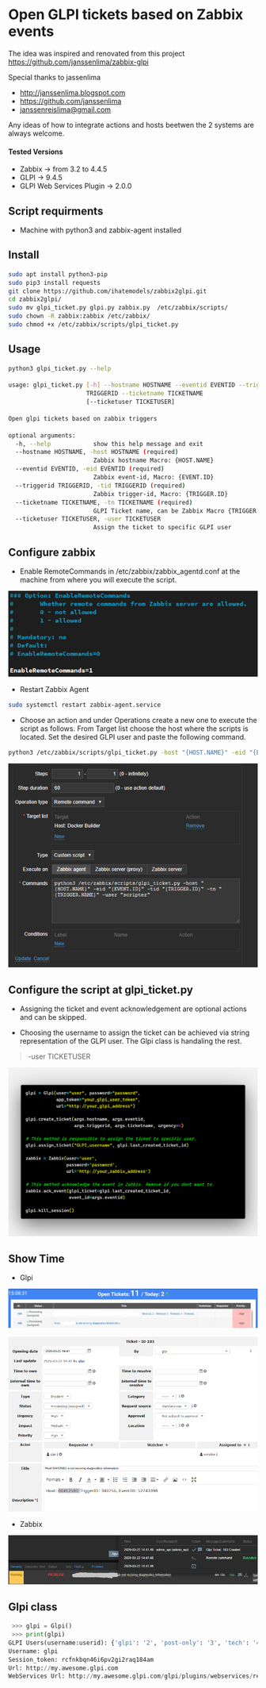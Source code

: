# Open GLPI tickets based on Zabbix events

The idea was inspired and renovated from this project https://github.com/janssenlima/zabbix-glpi

Special thanks to jassenlima

- http://janssenlima.blogspot.com
- https://github.com/janssenlima
- janssenreislima@gmail.com

Any ideas of how to integrate actions and hosts beetwen the 2 systems are always welcome. 

#### Tested Versions

- Zabbix -> from 3.2 to 4.4.5
- GLPI -> 9.4.5  
- GLPI Web Services Plugin -> 2.0.0

## Script requirments

- Machine with python3 and zabbix-agent installed

## Install 

```bash
sudo apt install python3-pip
sudo pip3 install requests 
git clone https://github.com/ihatemodels/zabbix2glpi.git
cd zabbix2glpi/ 
sudo mv glpi_ticket.py glpi.py zabbix.py  /etc/zabbix/scripts/
sudo chown -R zabbix:zabbix /etc/zabbix/
sudo chmod +x /etc/zabbix/scripts/glpi_ticket.py
```
## Usage

```bash 
python3 glpi_ticket.py --help

usage: glpi_ticket.py [-h] --hostname HOSTNAME --eventid EVENTID --triggerid
                      TRIGGERID --ticketname TICKETNAME
                      [--ticketuser TICKETUSER]

Open glpi tickets based on zabbix triggers

optional arguments:
  -h, --help            show this help message and exit
  --hostname HOSTNAME, -host HOSTNAME (required)
                        Zabbix hostname Macro: {HOST.NAME}
  --eventid EVENTID, -eid EVENTID (required)
                        Zabbix event-id, Macro: {EVENT.ID}
  --triggerid TRIGGERID, -tid TRIGGERID (required)
                        Zabbix trigger-id, Macro: {TRIGGER.ID}
  --ticketname TICKETNAME, -tn TICKETNAME (required)
                        GLPI Ticket name, can be Zabbix Macro {TRIGGER.NAME}
  --ticketuser TICKETUSER, -user TICKETUSER
                        Assign the ticket to specific GLPI user
```

## Configure zabbix 

- Enable RemoteCommands in /etc/zabbix/zabbix_agentd.conf at the machine from where you will execute the script.

![enable](img/enable-commands.png)

- Restart Zabbix Agent

```bash
sudo systemctl restart zabbix-agent.service
```

- Choose an action and under Operations create a new one to execute the script as follows. From Target list choose the host where the scripts is located. Set the desired GLPI user and paste the following command. 

```bash 
python3 /etc/zabbix/scripts/glpi_ticket.py -host "{HOST.NAME}" -eid "{EVENT.ID}" -tid "{TRIGGER.ID}" -tn "{TRIGGER.NAME}" -user "UserName in GLPI to assign the ticket"
```

![operation](img/z-operation.png)

## Configure the script at glpi_ticket.py

- Assigning the ticket and event acknowledgement are optional actions and can be skipped. 

- Choosing the username to assign the ticket can be achieved via string representation of the GLPI user. The Glpi class is handaling the rest. 

>  -user TICKETUSER  

![scripts](img/code.png)

## Show Time

- Glpi  

![tickets](/img/tickets.png)  

![ticket](/img/ticket.png)

- Zabbix 

![zabbix](/img/problem-ack.png)



## Glpi class

```python
 >>> glpi = Glpi()
 >>> print(glpi)
GLPI Users(username:userid): {'glpi': '2', 'post-only': '3', 'tech': '4', 'normal': '5' 'Plugin_FusionInventory': '6', 'scripter': '8'}
Username: glpi
Session_token: rcfnkbqn46i6pv2gi2raq184am
Url: http://my.awesome.glpi.com
WebServices Url: http://my.awesome.glpi.com/glpi/plugins/webservices/rest.php?
```
